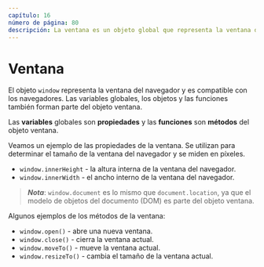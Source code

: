 ```yaml
---
capítulo: 16
número de página: 80
descripción: La ventana es un objeto global que representa la ventana del navegador o la pestaña en la que se carga la página web actual. El objeto ventana actúa como el objeto global para JavaScript en el lado del cliente, lo que significa que las variables y funciones declaradas sin las palabras clave var, let o const se convierten en propiedades y métodos del objeto ventana.
---
```


# Ventana

El objeto `window` representa la ventana del navegador y es compatible con los navegadores. Las variables globales, los objetos y las funciones también forman parte del objeto ventana.

Las **variables** globales son **propiedades** y las **funciones** son **métodos** del objeto ventana.

Veamos un ejemplo de las propiedades de la ventana. Se utilizan para determinar el tamaño de la ventana del navegador y se miden en píxeles.

* `window.innerHeight` - la altura interna de la ventana del navegador.
* `window.innerWidth` - el ancho interno de la ventana del navegador.

> _**Nota**_: `window.document` es lo mismo que `document.location`, ya que el modelo de objetos del documento (DOM) es parte del objeto ventana.

Algunos ejemplos de los métodos de la ventana:

* `window.open()` - abre una nueva ventana.
* `window.close()` - cierra la ventana actual.
* `window.moveTo()` - mueve la ventana actual.
* `window.resizeTo()` - cambia el tamaño de la ventana actual.

